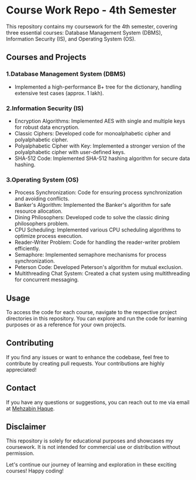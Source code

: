 # Course Work Repo - 4th Semester

This repository contains my coursework for the 4th semester, covering three essential courses: Database Management System (DBMS), Information Security (IS), and Operating System (OS).

## Courses and Projects

### 1.Database Management System (DBMS) 
   - Implemented a high-performance B+ tree for the dictionary, handling extensive test cases (approx. 1 lakh).
    

### 2.Information Security (IS)
   - Encryption Algorithms: Implemented AES with single and multiple keys for robust data encryption.
   - Classic Ciphers: Developed code for monoalphabetic cipher and polyalphabetic cipher.
   - Polyalphabetic Cipher with Key: Implemented a stronger version of the polyalphabetic cipher with user-defined keys.
   - SHA-512 Code: Implemented SHA-512 hashing algorithm for secure data hashing.
   

### 3.Operating System (OS)
   - Process Synchronization: Code for ensuring process synchronization and avoiding conflicts.
   - Banker's Algorithm: Implemented the Banker's algorithm for safe resource allocation.
   - Dining Philosophers: Developed code to solve the classic dining philosophers problem.
   - CPU Scheduling: Implemented various CPU scheduling algorithms to optimize process execution.
   - Reader-Writer Problem: Code for handling the reader-writer problem efficiently.
   - Semaphore: Implemented semaphore mechanisms for process synchronization.
   - Peterson Code: Developed Peterson's algorithm for mutual exclusion.
   - Multithreading Chat System: Created a chat system using multithreading for concurrent messaging.
  

## Usage

To access the code for each course, navigate to the respective project directories in this repository. You can explore and run the code for learning purposes or as a reference for your own projects.

## Contributing

If you find any issues or want to enhance the codebase, feel free to contribute by creating pull requests. Your contributions are highly appreciated!

## Contact

If you have any questions or suggestions, you can reach out to me via email at [Mehzabin Haque](bsse1233@iit.du.ac.bd).

## Disclaimer

This repository is solely for educational purposes and showcases my coursework. It is not intended for commercial use or distribution without permission.

Let's continue our journey of learning and exploration in these exciting courses! Happy coding!
